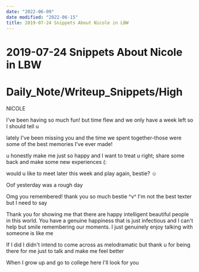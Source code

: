 ```yaml
---
date: "2022-06-09"
date modified: "2022-06-15"
title: 2019-07-24 Snippets About Nicole in LBW
---
```


# 2019-07-24 Snippets About Nicole in LBW

# Daily_Note/Writeup_Snippets/High
NICOLE

I've been having so much fun! but time flew and we only have a week left so I should tell u

lately I've been missing you and the time we spent together-those were some of the best memories I've ever made!

u honestly make me just so happy and I want to treat u right; share some back and make some new experiences (:

would u like to meet later this week and play again, bestie? ☺

 Oof yesterday was a rough day

Omg you remembered! thank you so much bestie ^v^ I'm not the best texter but I need to say

Thank you for showing me that there are happy intelligent beautiful people in this world. You have a genuine happiness that is just infectious and I can't help but smile remembering our moments. I just genuinely enjoy talking with someone is like me

If I did I didn't intend to come across as melodramatic but thank u for being there for me just to talk and make me feel better

When I grow up and go to college here I'll look for you
